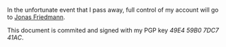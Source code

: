In the unfortunate event that I pass away, full control of my account will go to [Jonas Friedmann](https://github.com/frdmn).

This document is commited and signed with my PGP key *49E4 59B0 7DC7 41AC*.
